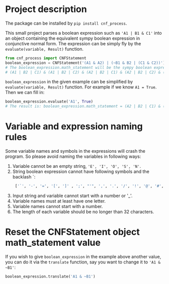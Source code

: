 # Project description

The package can be installed by `pip install cnf_process`.

This small project parses a boolean expression such as `'A1 | B1 & C1'` into an object containing the equivalent sympy boolean expression in conjunctive normal form. The expression can be simply fly by the `evaluate(variable, Result)` function.

```python
from cnf_process import CNFStatement
boolean_expression = CNFStatement('(A1 & A2) | (~B1 & B2 | (C1 & C2))') 
# The boolean_expression.math_statement will be the sympy boolean expression for (A1 & A2) | (~B1 & B2 | (C1 & C2)), which is:
# (A1 | B2 | C1) & (A1 | B2 | C2) & (A2 | B2 | C1) & (A2 | B2 | C2) & (A1 | C1 | ~B1) & (A1 | C2 | ~B1) & (A2 | C1 | ~B1) & (A2 | C2 | ~B1)

```

`boolean_expression` in the given example can be simplified by `evaluate(variable, Result)` function. For example if we know `A1 = True`. Then we can fill in:

```python
boolean_expression.evaluate('A1', True)
# The result is: boolean_expression.math_statement = (A2 | B2 | C1) & (A2 | B2 | C2) & (A2 | C1 | ~B1) & (A2 | C2 | ~B1)
```

# Variable and expression naming rules

Some variable names and symbols in the expressions will crash the program. So please avoid naming the variables in following ways:

1. Variable cannot be an empty string, `'E', 'I', 'O', 'S', 'N'`.
2. String boolean expression cannot have following symbols and the backlash \`: 
   ```python
    ['`', '-', '=', '[', ']' , ';', "'", ',', '.', '/', '!', '@', '#', '$', '%', '^', '*', ':', '<', '>', '?', '·', '+', '"']
   ```
3. Input string and variable cannot start with a number or '_'.
4. Variable names must at least have one letter.
5. Variable names cannot start with a number.
6. The length of each variable should be no longer than 32 characters.

# Reset the CNFStatement object math_statement value
If you wish to give `boolean_expression` in the example above another value, you can do it via the `translate` function, say you want to change it to `'A1 & ~B1'`:
```python
boolean_expression.translate('A1 & ~B1')
```

